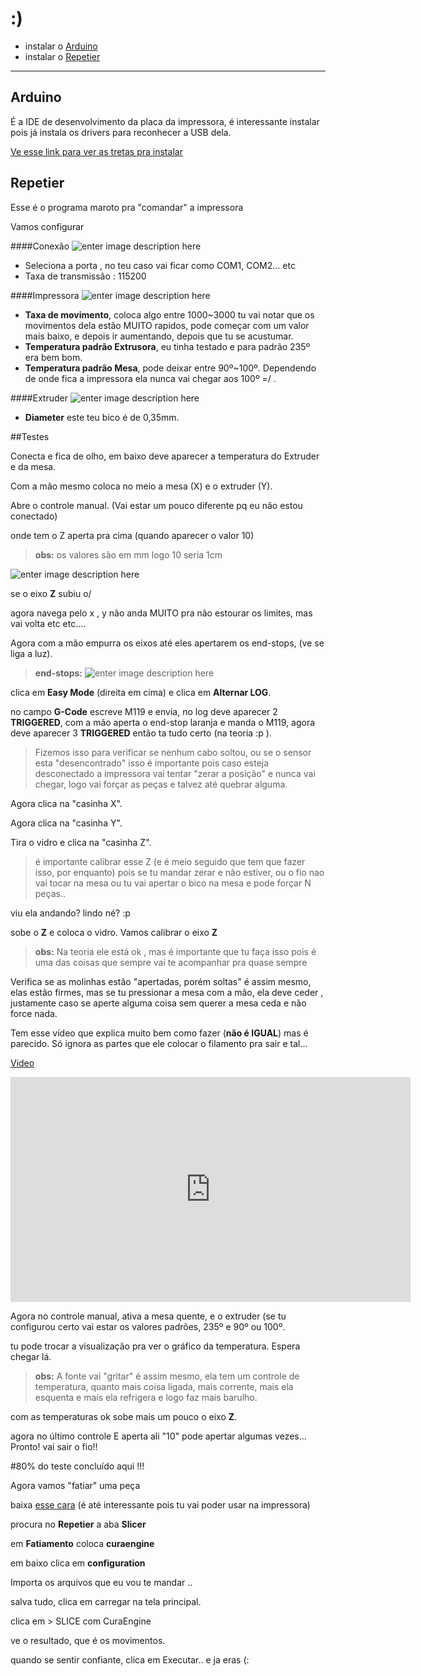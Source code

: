:)
===================

- instalar o [Arduino](http://arduino.cc/download_handler.php?f=/arduino-1.6.0-windows.exe)
- instalar o [Repetier](http://www.repetier.com/download-software/)

----------


Arduino
-------------

É a IDE de desenvolvimento da placa da impressora, é interessante instalar pois já instala os drivers para reconhecer a USB dela.

[Ve esse link para ver as tretas pra instalar](http://www.paulotrentin.com.br/programacao/instalando-arduino-no-windows-7/)



Repetier
-------------

Esse é o programa maroto pra "comandar" a impressora


Vamos configurar


####Conexão
![enter image description here](http://i.imgur.com/B1o0oBB.jpg)

- Seleciona a porta , no teu caso vai ficar como COM1, COM2... etc
- Taxa de transmissão : 115200

####Impressora
![enter image description here](http://i.imgur.com/SB3Fvkv.jpg)

- **Taxa de movimento**, coloca algo entre 1000~3000 tu vai notar que os movimentos dela estão MUITO rapidos, pode começar com um valor mais baixo, e depois ir aumentando, depois que tu se acustumar.
- **Temperatura padrão Extrusora**, eu tinha testado e para padrão 235º era bem bom.
- **Temperatura padrão Mesa**, pode deixar entre 90º~100º. Dependendo de onde fica a impressora ela nunca vai chegar aos 100º =/ .

####Extruder
![enter image description here](http://i.imgur.com/WOIadJW.png)

- **Diameter** este teu bico é de 0,35mm.





##Testes

Conecta e fica de olho, em baixo deve aparecer a temperatura do Extruder e da mesa.

Com a mão mesmo coloca no meio a mesa (X) e o extruder (Y).

Abre o controle manual. (Vai estar um pouco diferente pq eu não estou conectado)

onde tem o Z aperta pra cima (quando aparecer o valor 10)

> **obs:**
> os valores são em mm logo 10 seria 1cm

![enter image description here](http://i.imgur.com/t8oTWk8.png)


se o eixo **Z** subiu o/

agora navega pelo x , y não anda MUITO pra não estourar os limites, mas vai volta etc etc....


Agora com a mão empurra os eixos até eles apertarem os end-stops, (ve se liga a luz).

> **end-stops:** ![enter image description here](http://mlb-s2-p.mlstatic.com/3x-chave-fim-de-curso-14015-MLB4321269840_052013-F.jpg)

clica em **Easy Mode** (direita em cima) e clica em **Alternar LOG**.

no campo **G-Code** escreve M119 e envia, no log deve aparecer 2 **TRIGGERED**, com a mão aperta o end-stop laranja e manda o M119, agora deve aparecer 3 **TRIGGERED** então ta tudo certo (na teoria :p ).


> Fizemos isso para verificar se nenhum cabo soltou, ou se o sensor esta "desencontrado" isso é importante pois caso esteja desconectado a impressora vai tentar "zerar a posição" e nunca vai chegar, logo vai forçar as peças e talvez até quebrar alguma.

Agora clica na "casinha X".

Agora clica na "casinha Y".

Tira o vidro e clica na "casinha Z".
> é importante calibrar esse Z (e é meio seguido que tem que fazer isso, por enquanto) pois se tu mandar zerar e não estiver, ou o fio nao vai tocar na mesa ou tu vai apertar o bico na mesa e pode forçar N peças..


viu ela andando? lindo né? :p

sobe o **Z** e coloca o vidro. Vamos calibrar o eixo **Z** 
> **obs:** Na teoria ele está ok , mas é importante que tu faça isso pois é uma das coisas que sempre vai te acompanhar pra quase sempre

Verifica se as molinhas estão "apertadas, porém soltas" é assim mesmo, elas estão firmes, mas se tu pressionar a mesa com a mão, ela deve ceder , justamente caso se aperte alguma coisa sem querer a mesa ceda e não force nada.

Tem esse vídeo que explica muito bem como fazer (**não é IGUAL**) mas é parecido. Só ignora as partes que ele colocar o filamento pra sair e tal... 


[Video](https://www.youtube.com/embed/ArvamVNCteY?feature=player_embedded)

<iframe width="640" height="360" src="https://www.youtube.com/embed/ArvamVNCteY?feature=player_embedded" frameborder="0" allowfullscreen></iframe>


Agora no controle manual, ativa a mesa quente, e o extruder (se tu configurou certo vai estar os valores padrões, 235º e 90º ou 100º.

tu pode trocar a visualização pra ver o gráfico da temperatura. Espera chegar lá.

> **obs:** A fonte vai "gritar" é assim mesmo, ela tem um controle de temperatura, quanto mais coisa ligada, mais corrente, mais ela esquenta e mais ela refrigera e logo faz mais barulho.

com as temperaturas  ok sobe mais um pouco o eixo **Z**.

agora no último controle E aperta ali "10" pode apertar algumas vezes... Pronto! vai sair o fio!!

#80% do teste concluído aqui !!!


Agora vamos "fatiar" uma peça 


baixa  [esse cara](http://www.thingiverse.com/thing:697454) (é até interessante pois tu vai poder usar na impressora)

procura no **Repetier** a aba **Slicer** 

em **Fatiamento** coloca **curaengine**

 em baixo clica em **configuration**


Importa os arquivos que eu vou te mandar ..

salva tudo, clica em carregar na tela principal.

clica em > SLICE com CuraEngine


ve o resultado, que é os movimentos.


quando se sentir confiante, clica em Executar.. e ja eras (:
